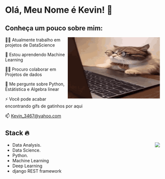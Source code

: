 
# Olá, Meu Nome é Kevin! 🦆


## Conheça um pouco sobre mim:
<img align='right' src='/cat.gif' width='300"' height='200"'>

👩‍💻 Atualmente trabalho em projetos de DataScience

🧠 Estou aprendendo Machine Learning

👯‍♀️ Procuro colaborar em Projetos de dados

💬 Me pergunte sobre Python, Estátistica e Algebra linear

⚡️ Você pode acabar encontrando gifs de gatinhos por aqui

📫 Kevin_3467@yahoo.com

  
  
## Stack :fire:
<img align="right" src="https://github-readme-stats.vercel.app/api/top-langs/?username=AntiKevin&theme=dark&hide=ProcFile"/>


- Data Analysis.
- Data Science.
- Python.
- Machine Learning
- Deep Learning
- django REST framework

